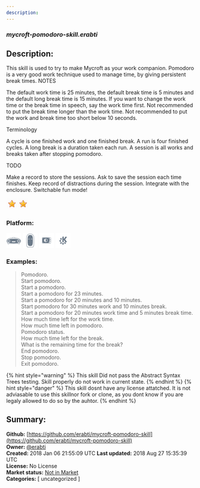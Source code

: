 ```yaml
---
description: 
---
```


### _mycroft-pomodoro-skill.erabti_  
## Description:  
This skill is used to try to make Mycroft as your work companion.
Pomodoro is a very good work technique used to manage time, by giving persistent break times.
NOTES

The default work time is 25 minutes, the default break time is 5 minutes and the default long break time is 15 minutes.
If you want to change the work time or the break time in speech, say the work time first.
Not recommended to put the break time longer than the work time.
Not recommended to put the work and break time too short below 10 seconds.

Terminology

A cycle is one finished work and one finished break.
A run is four finished cycles.
A long break is a duration taken each run.
A session is all works and breaks taken after stopping pomodoro.

TODO

Make a record to store the sessions.
Ask to save the session each time finishes.
Keep record of distractions during the session.
Integrate with the enclosure.
Switchable fun mode!
  
![](../.gitbook/assets/star.png)![](../.gitbook/assets/star.png)  
  
### Platform:  
 ![Mark I](../.gitbook/assets/mark-1-icon.png)  ![Mark II](../.gitbook/assets/mark-2-icon.png)  ![Picroft](../.gitbook/assets/picroft-icon.png)  ![plasmoid](../.gitbook/assets/kde.png)   
### Examples:  
> Pomodoro.  
> Start pomodoro.  
> Start a pomodoro.  
> Start a pomodoro for 23 minutes.  
> Start a pomodoro for 20 minutes and 10 minutes.  
> Start pomodoro for 30 minutes work and 10 minutes break.  
> Start a pomodoro for 20 minutes work time and 5 minutes break time.  
> How much time left for the work time.  
> How much time left in pomodoro.  
> Pomodoro status.  
> How much time left for the break.  
> What is the remaining time for the break?  
> End pomodoro.  
> Stop pomodoro.  
> Exit pomodoro.  
  
{% hint style="warning" %}
This skill Did not pass the Abstract Syntax Trees testing. Skill properly do not work in current state.
{% endhint %}
{% hint style="danger" %}
This skill dosnt have any license attatched. It is not adviasable to use this skillnor fork or clone, as you dont know if you are legaly allowed to do so by the auhtor.
{% endhint %}
  
## Summary:  
**Github:** [https://github.com/erabti/mycroft-pomodoro-skill](https://github.com/erabti/mycroft-pomodoro-skill)  
**Owner:** [@erabti](https://github.com/erabti)  
**Created:** 2018 Jan 06 21:55:09 UTC  **Last updated:** 2018 Aug 27 15:35:39 UTC  
**License:** No License  
**Market status:** [Not in Market](https://market.mycroft.ai/skill/)  
**Categories:** [ uncategorized ]   
